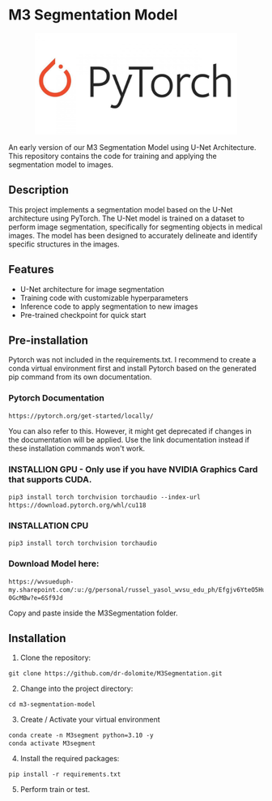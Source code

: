 # M3 Segmentation Model

<img src="pytorch_logo.jpg" alt="PyTorch Logo" width="600" height="200" style="object-fit: contain;">


An early version of our M3 Segmentation Model using U-Net Architecture. This repository contains the code for training and applying the segmentation model to images.

## Description

This project implements a segmentation model based on the U-Net architecture using PyTorch. The U-Net model is trained on a dataset to perform image segmentation, specifically for segmenting objects in medical images. The model has been designed to accurately delineate and identify specific structures in the images.

## Features

- U-Net architecture for image segmentation
- Training code with customizable hyperparameters
- Inference code to apply segmentation to new images
- Pre-trained checkpoint for quick start

## Pre-installation

Pytorch was not included in the requirements.txt. I recommend to create a conda virtual environment first and install Pytorch based on the generated pip command from its own documentation. 

### Pytorch Documentation
```
https://pytorch.org/get-started/locally/
```

You can also refer to this. However, it might get deprecated if changes in the documentation will be applied. Use the link documentation instead if these installation commands won't work.


### INSTALLION GPU - Only use if you have NVIDIA Graphics Card that supports CUDA.
```
pip3 install torch torchvision torchaudio --index-url https://download.pytorch.org/whl/cu118
```

### INSTALLATION CPU
```
pip3 install torch torchvision torchaudio

```


### Download Model here:
```
https://wvsueduph-my.sharepoint.com/:u:/g/personal/russel_yasol_wvsu_edu_ph/Efgjv6YteO5HuQubdhCAvgoBVUHpLwutoo8M5qN-0GcMBw?e=6Sf9Jd
```

Copy and paste inside the M3Segmentation folder.


## Installation

1. Clone the repository:

```
git clone https://github.com/dr-dolomite/M3Segmentation.git
```

2. Change into the project directory:
```
cd m3-segmentation-model
```

3. Create / Activate your virtual environment
```
conda create -n M3segment python=3.10 -y
conda activate M3segment
```

4. Install the required packages:
```
pip install -r requirements.txt
```

5. Perform train or test.



